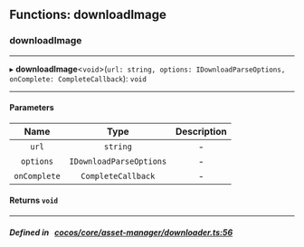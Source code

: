 ## Functions: downloadImage

### downloadImage


___
▸ **downloadImage**<`void`\>(`url: string, options: IDownloadParseOptions, onComplete: CompleteCallback`): `void`
___


#### Parameters

| Name | Type | Description |
| :------: | :------: | :------: |
| `url` | `string` | - |
| `options` | `IDownloadParseOptions` | - |
| `onComplete` | `CompleteCallback` | - |

#### Returns `void` 
___


##### Defined in &nbsp;   [cocos/core/asset-manager/downloader.ts:56](https://github.com/cocos-creator/engine/blob/c7bf6b8a9/cocos/core/asset-manager/downloader.ts#L56)&nbsp;
